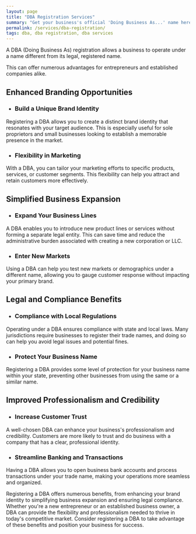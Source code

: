 ```yaml
---
layout: page
title: "DBA Registration Services"
summary: "Get your business's official 'Doing Business As...' name here!"
permalink: /services/dba-registration/
tags: dba, dba registration, dba services
---
```


A DBA (Doing Business As) registration allows a business to operate under a name different from its legal, registered name. 

This can offer numerous advantages for entrepreneurs and established companies alike. 

## Enhanced Branding Opportunities

- ### Build a Unique Brand Identity
Registering a DBA allows you to create a distinct brand identity that resonates with your target audience. This is especially useful for sole proprietors and small businesses looking to establish a memorable presence in the market.

- ### Flexibility in Marketing
With a DBA, you can tailor your marketing efforts to specific products, services, or customer segments. This flexibility can help you attract and retain customers more effectively.

## Simplified Business Expansion

- ### Expand Your Business Lines
A DBA enables you to introduce new product lines or services without forming a separate legal entity. This can save time and reduce the administrative burden associated with creating a new corporation or LLC.

- ### Enter New Markets
Using a DBA can help you test new markets or demographics under a different name, allowing you to gauge customer response without impacting your primary brand.

## Legal and Compliance Benefits

- ### Compliance with Local Regulations
Operating under a DBA ensures compliance with state and local laws. Many jurisdictions require businesses to register their trade names, and doing so can help you avoid legal issues and potential fines.

- ### Protect Your Business Name
Registering a DBA provides some level of protection for your business name within your state, preventing other businesses from using the same or a similar name.

## Improved Professionalism and Credibility

- ### Increase Customer Trust
A well-chosen DBA can enhance your business's professionalism and credibility. Customers are more likely to trust and do business with a company that has a clear, professional identity.

- ### Streamline Banking and Transactions
Having a DBA allows you to open business bank accounts and process transactions under your trade name, making your operations more seamless and organized.

Registering a DBA offers numerous benefits, from enhancing your brand identity to simplifying business expansion and ensuring legal compliance. Whether you're a new entrepreneur or an established business owner, a DBA can provide the flexibility and professionalism needed to thrive in today's competitive market. Consider registering a DBA to take advantage of these benefits and position your business for success.

